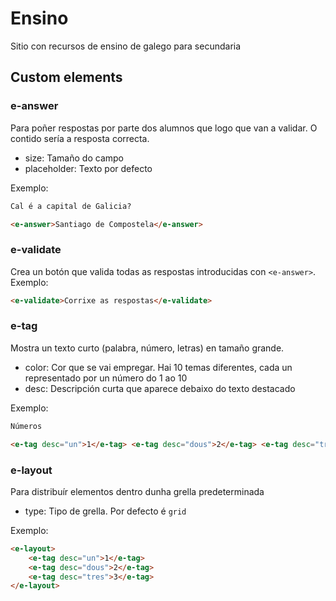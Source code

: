 # Ensino

Sitio con recursos de ensino de galego para secundaria

## Custom elements

### e-answer

Para poñer respostas por parte dos alumnos que logo que van a validar. O contido sería a resposta correcta.

- size: Tamaño do campo
- placeholder: Texto por defecto

Exemplo:

```html
Cal é a capital de Galicia?

<e-answer>Santiago de Compostela</e-answer>
```

### e-validate

Crea un botón que valida todas as respostas introducidas con `<e-answer>`. Exemplo:

```html
<e-validate>Corrixe as respostas</e-validate>
```

### e-tag

Mostra un texto curto (palabra, número, letras) en tamaño grande.

- color: Cor que se vai empregar. Hai 10 temas diferentes, cada un representado por un número do 1 ao 10
- desc: Descripción curta que aparece debaixo do texto destacado

Exemplo:

```html
Números

<e-tag desc="un">1</e-tag> <e-tag desc="dous">2</e-tag> <e-tag desc="tres">3</e-tag>
```

### e-layout

Para distribuír elementos dentro dunha grella predeterminada

- type: Tipo de grella. Por defecto é `grid`

Exemplo:

```html
<e-layout>
    <e-tag desc="un">1</e-tag>
    <e-tag desc="dous">2</e-tag>
    <e-tag desc="tres">3</e-tag>
</e-layout>
```
